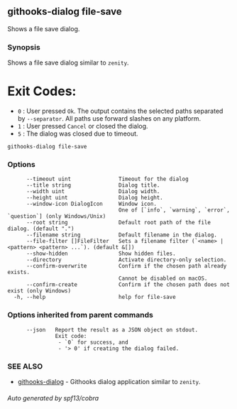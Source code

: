 ## githooks-dialog file-save

Shows a file save dialog.

### Synopsis

Shows a file save dialog similar to `zenity`.

# Exit Codes:

- `0` : User pressed `Ok`. The output contains the selected paths separated by
  `--separator`. All paths use forward slashes on any platform.
- `1` : User pressed `Cancel` or closed the dialog.
- `5` : The dialog was closed due to timeout.

```
githooks-dialog file-save
```

### Options

```
      --timeout uint               Timeout for the dialog
      --title string               Dialog title.
      --width uint                 Dialog width.
      --height uint                Dialog height.
      --window-icon DialogIcon     Window icon.
                                   One of [`info`, `warning`, `error`, `question`] (only Windows/Unix)
      --root string                Default root path of the file dialog. (default ".")
      --filename string            Default filename in the dialog.
      --file-filter []FileFilter   Sets a filename filter (`<name> | <pattern> <pattern> ...`). (default &[])
      --show-hidden                Show hidden files.
      --directory                  Activate directory-only selection.
      --confirm-overwrite          Confirm if the chosen path already exists.
                                   Cannot be disabled on macOS.
      --confirm-create             Confirm if the chosen path does not exist (only Windows)
  -h, --help                       help for file-save
```

### Options inherited from parent commands

```
      --json   Report the result as a JSON object on stdout.
               Exit code:
               	- `0` for success, and
               	- '> 0' if creating the dialog failed.
```

### SEE ALSO

- [githooks-dialog](githooks-dialog.md) - Githooks dialog application similar to
  `zenity`.

###### Auto generated by spf13/cobra
